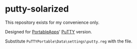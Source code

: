 # putty-solarized
This repository exists for my convenience only.

Designed for [PortableApps](http://portableapps.com/apps/internet/putty_portable)' [PuTTY](http://www.chiark.greenend.org.uk/~sgtatham/putty/) version.

Substitute `PuTTYPortable\Data\settings\putty.reg` with the file.
